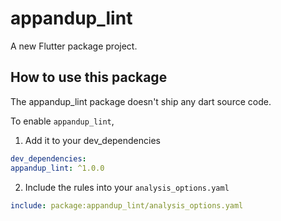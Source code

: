 # appandup_lint

A new Flutter package project.

## How to use this package

The appandup_lint package doesn't ship any dart source code.

To enable `appandup_lint`,
1. Add it to your dev_dependencies
```yaml
dev_dependencies:
appandup_lint: ^1.0.0
```

2. Include the rules into your `analysis_options.yaml`
```yaml
include: package:appandup_lint/analysis_options.yaml
```
